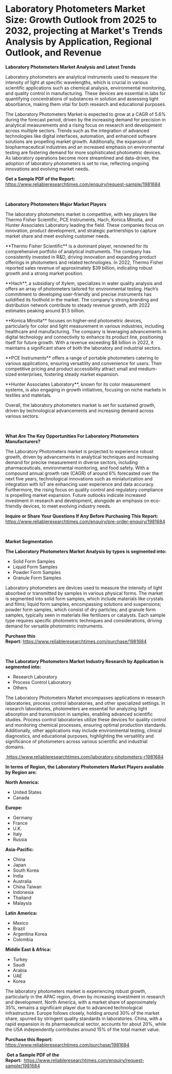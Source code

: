 <p><h1>Laboratory Photometers Market Size: Growth Outlook from 2025 to 2032, projecting at Market's Trends Analysis by Application, Regional Outlook, and Revenue</h1></p><p><strong>Laboratory Photometers Market Analysis and Latest Trends</strong></p>
<p><p>Laboratory photometers are analytical instruments used to measure the intensity of light at specific wavelengths, which is crucial in various scientific applications such as chemical analysis, environmental monitoring, and quality control in manufacturing. These devices are essential in labs for quantifying concentrations of substances in solution and assessing light absorbance, making them vital for both research and educational purposes.</p><p>The Laboratory Photometers Market is expected to grow at a CAGR of 5.6% during the forecast period, driven by the increasing demand for precision in analytical measurements and a rising focus on research and development across multiple sectors. Trends such as the integration of advanced technologies like digital interfaces, automation, and enhanced software solutions are propelling market growth. Additionally, the expansion of biopharmaceutical industries and an increased emphasis on environmental testing are fostering demand for more sophisticated photometric devices. As laboratory operations become more streamlined and data-driven, the adoption of laboratory photometers is set to rise, reflecting ongoing innovations and evolving market needs.</p></p>
<p><strong>Get a Sample PDF of the Report:&nbsp;</strong> <a href="https://www.reliableresearchtimes.com/enquiry/request-sample/1981684?utm_campaign=3631&utm_medium=2&utm_source=Github&utm_content=ia&utm_term=16042025&utm_id=laboratory-photometers">https://www.reliableresearchtimes.com/enquiry/request-sample/1981684</a></p>
<p>&nbsp;</p>
<p><strong>Laboratory Photometers Major Market Players</strong></p>
<p><p>The laboratory photometers market is competitive, with key players like Thermo Fisher Scientific, PCE Instruments, Hach, Konica Minolta, and Hunter Associates Laboratory leading the field. These companies focus on innovation, product development, and strategic partnerships to capture market share and meet evolving customer needs.</p><p>**Thermo Fisher Scientific** is a dominant player, renowned for its comprehensive portfolio of analytical instruments. The company has consistently invested in R&D, driving innovation and expanding product offerings in photometers and related technologies. In 2022, Thermo Fisher reported sales revenue of approximately $39 billion, indicating robust growth and a strong market position.</p><p>**Hach**, a subsidiary of Xylem, specializes in water quality analysis and offers an array of photometers tailored for environmental testing. Hach’s commitment to developing user-friendly and precise instruments has solidified its foothold in the market. The company's strong branding and distribution network contribute to steady revenue growth, with 2022 estimates peaking around $1.5 billion.</p><p>**Konica Minolta** focuses on higher-end photometric devices, particularly for color and light measurement in various industries, including healthcare and manufacturing. The company is leveraging advancements in digital technology and connectivity to enhance its product line, positioning itself for future growth. With a revenue exceeding $8 billion in 2022, it maintains a significant share of both the laboratory and industrial sectors.</p><p>**PCE Instruments** offers a range of portable photometers catering to various applications, ensuring versatility and convenience for users. Their competitive pricing and product accessibility attract small and medium-sized enterprises, fostering steady market expansion.</p><p>**Hunter Associates Laboratory**, known for its color measurement systems, is also engaging in growth initiatives, focusing on niche markets in textiles and materials.</p><p>Overall, the laboratory photometers market is set for sustained growth, driven by technological advancements and increasing demand across various sectors.</p></p>
<p>&nbsp;</p>
<p><strong>What Are The Key Opportunities For Laboratory Photometers Manufacturers?</strong></p>
<p><p>The Laboratory Photometers market is projected to experience robust growth, driven by advancements in analytical techniques and increasing demand for precise measurement in diverse sectors, including pharmaceuticals, environmental monitoring, and food safety. With a compound annual growth rate (CAGR) of around 6% forecasted over the next five years, technological innovations such as miniaturization and integration with IoT are enhancing user experience and data accuracy. Furthermore, the rising focus on quality control and regulatory compliance is propelling market expansion. Future outlooks indicate increased investment in research and development, alongside an emphasis on eco-friendly devices, to meet evolving industry needs.</p></p>
<p><strong>Inquire or Share Your Questions If Any Before Purchasing This Report:</strong> <a href="https://www.reliableresearchtimes.com/enquiry/pre-order-enquiry/1981684?utm_campaign=3631&utm_medium=2&utm_source=Github&utm_content=ia&utm_term=16042025&utm_id=laboratory-photometers">https://www.reliableresearchtimes.com/enquiry/pre-order-enquiry/1981684</a></p>
<p>&nbsp;</p>
<p><strong>Market Segmentation</strong></p>
<p><strong>The Laboratory Photometers Market Analysis by types is segmented into:</strong></p>
<p><ul><li>Solid Form Samples</li><li>Liquid Form Samples</li><li>Powder Form Samples</li><li>Granule Form Samples</li></ul></p>
<p><p>Laboratory photometers are devices used to measure the intensity of light absorbed or transmitted by samples in various physical forms. The market is segmented into solid form samples, which include materials like crystals and films; liquid form samples, encompassing solutions and suspensions; powder form samples, which consist of dry particles; and granule form samples, typically seen in materials like fertilizers or catalysts. Each sample type requires specific photometric techniques and considerations, driving demand for versatile photometric instruments.</p></p>
<p><strong>Purchase this Report:&nbsp;</strong><a href="https://www.reliableresearchtimes.com/purchase/1981684?utm_campaign=3631&utm_medium=2&utm_source=Github&utm_content=ia&utm_term=16042025&utm_id=laboratory-photometers">https://www.reliableresearchtimes.com/purchase/1981684</a></p>
<p>&nbsp;</p>
<p><strong>The Laboratory Photometers Market Industry Research by Application is segmented into:</strong></p>
<p><ul><li>Research Laboratory</li><li>Process Control Laboratory</li><li>Others</li></ul></p>
<p><p>The Laboratory Photometers Market encompasses applications in research laboratories, process control laboratories, and other specialized settings. In research laboratories, photometers are essential for analyzing light absorption and transmission in samples, enabling advanced scientific studies. Process control laboratories utilize these devices for quality control and monitoring chemical processes, ensuring optimal production standards. Additionally, other applications may include environmental testing, clinical diagnostics, and educational purposes, highlighting the versatility and significance of photometers across various scientific and industrial domains.</p></p>
<p><a href="https://www.reliableresearchtimes.com/laboratory-photometers-r1981684?utm_campaign=3631&utm_medium=2&utm_source=Github&utm_content=ia&utm_term=16042025&utm_id=laboratory-photometers">&nbsp;https://www.reliableresearchtimes.com/laboratory-photometers-r1981684</a></p>
<p><strong>In terms of Region, the Laboratory Photometers Market Players available by Region are:</strong></p>
<p>
    <p> <strong> North America: </strong>
        <ul>
            <li>United States</li>
            <li>Canada</li>
        </ul>
        </p> 
    <p> <strong> Europe: </strong>
        <ul>
            <li>Germany</li>
            <li>France</li>
            <li>U.K.</li>
            <li>Italy</li>
            <li>Russia</li>
        </ul>
        </p> 
    <p> <strong> Asia-Pacific: </strong>
        <ul>
            <li>China</li>
            <li>Japan</li>
            <li>South Korea</li>
            <li>India</li>
            <li>Australia</li>
            <li>China Taiwan</li>
            <li>Indonesia</li>
            <li>Thailand</li>
            <li>Malaysia</li>
        </ul>
        </p> 
    <p> <strong> Latin America: </strong>
        <ul>
            <li>Mexico</li>
            <li>Brazil</li>
            <li>Argentina Korea</li>
            <li>Colombia</li>
        </ul>
        </p> 
    <p> <strong> Middle East & Africa: </strong>
        <ul>
            <li>Turkey</li>
            <li>Saudi</li>
            <li>Arabia</li>
            <li>UAE</li>
            <li>Korea</li>
        </ul>
    </p>
    </p>
<p><p>The laboratory photometers market is experiencing robust growth, particularly in the APAC region, driven by increasing investment in research and development. North America, with a market share of approximately 35%, remains a significant player due to advanced technological infrastructure. Europe follows closely, holding around 30% of the market share, spurred by stringent quality standards in laboratories. China, with a rapid expansion in its pharmaceutical sector, accounts for about 20%, while the USA independently contributes around 15% of the total market value.</p></p>
<p><strong>Purchase this Report: </strong><a href="https://www.reliableresearchtimes.com/purchase/1981684?utm_campaign=3631&utm_medium=2&utm_source=Github&utm_content=ia&utm_term=16042025&utm_id=laboratory-photometers">https://www.reliableresearchtimes.com/purchase/1981684</a></p>
<p>&nbsp;<strong>Get a Sample PDF of the Report:&nbsp;&nbsp;</strong><a href="https://www.reliableresearchtimes.com/enquiry/request-sample/1981684?utm_campaign=3631&utm_medium=2&utm_source=Github&utm_content=ia&utm_term=16042025&utm_id=laboratory-photometers">https://www.reliableresearchtimes.com/enquiry/request-sample/1981684</a></p>
<p><strong></strong></p>
<p><p></p><p></p><p></p></p>